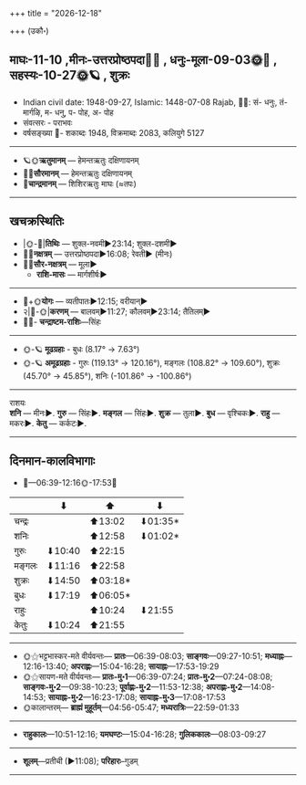 +++
title = "2026-12-18"

+++
(उकौ॰)
## माघः-11-10  ,मीनः-उत्तरप्रोष्ठपदा🌛🌌  ,  धनुः-मूला-09-03🌞🌌  ,  सहस्यः-10-27🌞🪐  , शुक्रः
- Indian civil date: 1948-09-27, Islamic: 1448-07-08 Rajab, 🌌🌞: सं- धनुः, तं- मार्गऴि, म- धनु, प- पोह, अ- पोह
- संवत्सरः - पराभवः
- वर्षसङ्ख्या 🌛- शकाब्दः 1948, विक्रमाब्दः 2083, कलियुगे 5127
___________________
- 🪐🌞**ऋतुमानम्** — हेमन्तऋतुः दक्षिणायनम्
- 🌌🌞**सौरमानम्** — हेमन्तऋतुः दक्षिणायनम्
- 🌛**चान्द्रमानम्** — शिशिरऋतुः माघः (≈तपः)
___________________


## खचक्रस्थितिः
- |🌞-🌛|**तिथिः** — शुक्ल-नवमी►23:14; शुक्ल-दशमी►  
- 🌌🌛**नक्षत्रम्** — उत्तरप्रोष्ठपदा►16:08; रेवती► (मीनः)  
- 🌌🌞**सौर-नक्षत्रम्** — मूला►  
  - **राशि-मासः** — मार्गशीर्षः► 
___________________
- 🌛+🌞**योगः** — व्यतीपातः►12:15; वरीयान्►  
- २|🌛-🌞|**करणम्** — बालवम्►11:27; कौलवम्►23:14; तैतिलम्►  
- 🌌🌛- **चन्द्राष्टम-राशिः**—सिंहः  
___________________
- 🌞-🪐 **मूढग्रहाः** - बुधः (8.17° → 7.63°)
- 🌞-🪐 **अमूढग्रहाः** - गुरुः (119.13° → 120.16°), मङ्गलः (108.82° → 109.60°), शुक्रः (45.70° → 45.85°), शनिः (-101.86° → -100.86°)
___________________
राशयः  
**शनि** — मीनः►. **गुरु** — सिंहः►. **मङ्गल** — सिंहः►. **शुक्र** — तुला►. **बुध** — वृश्चिकः►. **राहु** — मकरः►. **केतु** — कर्कटः►. 
___________________


## दिनमान-कालविभागाः
- 🌅—06:39-12:16🌞-17:53🌇  

|      |⬇     |⬆     |⬇     |
|------|-----|-----|------|
|चन्द्रः|     |⬆13:02 |⬇01:35*|
|शनिः   |     |⬆12:58 |⬇01:02*|
|गुरुः  |⬇10:40 |⬆22:15 |     |
|मङ्गलः |⬇11:16 |⬆22:58 |     |
|शुक्रः |⬇14:50 |⬆03:18*|     |
|बुधः   |⬇17:19 |⬆06:05*|     |
|राहुः  |     |⬆10:24 |⬇21:55 |
|केतुः  |⬇10:24 |⬆21:55 |     |
___________________
- 🌞⚝भट्टभास्कर-मते वीर्यवन्तः— **प्रातः**—06:39-08:03; **साङ्गवः**—09:27-10:51; **मध्याह्नः**—12:16-13:40; **अपराह्णः**—15:04-16:28; **सायाह्नः**—17:53-19:29  
- 🌞⚝सायण-मते वीर्यवन्तः— **प्रातः-मु॰1**—06:39-07:24; **प्रातः-मु॰2**—07:24-08:08; **साङ्गवः-मु॰2**—09:38-10:23; **पूर्वाह्णः-मु॰2**—11:53-12:38; **अपराह्णः-मु॰2**—14:08-14:53; **सायाह्नः-मु॰2**—16:23-17:08; **सायाह्नः-मु॰3**—17:08-17:53  
- 🌞कालान्तरम्— **ब्राह्मं मुहूर्तम्**—04:56-05:47; **मध्यरात्रिः**—22:59-01:33  
___________________
- **राहुकालः**—10:51-12:16; **यमघण्टः**—15:04-16:28; **गुलिककालः**—08:03-09:27  
___________________
- **शूलम्**—प्रतीची (►11:08); **परिहारः**–गुडम्  
___________________
